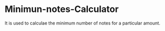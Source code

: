 # Minimun-notes-Calculator
It is used to calculae the minimum number of notes for a particular amount.
